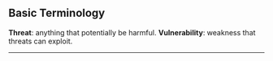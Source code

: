 ## Basic Terminology

**Threat**: anything that potentially be harmful.
**Vulnerability**: weakness that threats can exploit.

- - -

